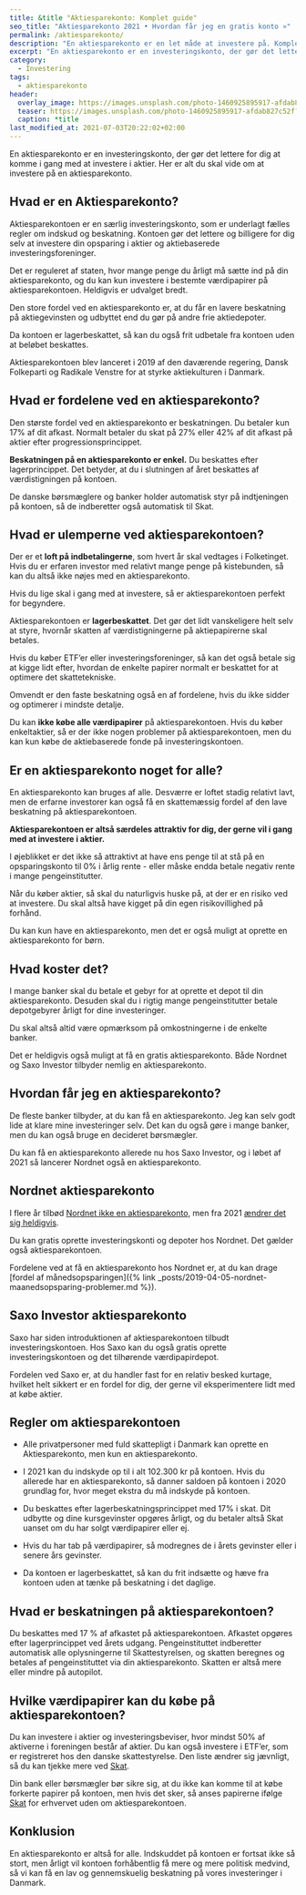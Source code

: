 ```yaml
---
title: &title "Aktiesparekonto: Komplet guide"
seo_title: "Aktiesparekonto 2021 • Hvordan får jeg en gratis konto »"
permalink: /aktiesparekonto/
description: "En aktiesparekonto er en let måde at investere på. Komplet guide til beskatning og hvor du kan få en GRATIS aktiesparekonto."
excerpt: "En aktiesparekonto er en investeringskonto, der gør det lettere for dig at komme i gang med at investere i aktier. Her er alt du skal vide om at investere på en aktiesparekonto."
category:
  - Investering
tags:
  - aktiesparekonto
header:
  overlay_image: https://images.unsplash.com/photo-1460925895917-afdab827c52f?ixid=MnwxMjA3fDB8MHxwaG90by1wYWdlfHx8fGVufDB8fHx8&ixlib=rb-1.2.1&auto=format&fit=crop&w=1900&q=80
  teaser: https://images.unsplash.com/photo-1460925895917-afdab827c52f?ixid=MnwxMjA3fDB8MHxwaG90by1wYWdlfHx8fGVufDB8fHx8&ixlib=rb-1.2.1&auto=format&fit=crop&w=400&q=80
  caption: *title
last_modified_at: 2021-07-03T20:22:02+02:00
---
```


En aktiesparekonto er en investeringskonto, der gør det lettere for dig at komme i gang med at investere i aktier. Her er alt du skal vide om at investere på en aktiesparekonto.

## Hvad er en Aktiesparekonto?

Aktiesparekontoen er en særlig investeringskonto, som er underlagt fælles regler om indskud og beskatning. Kontoen gør det lettere og billigere for dig selv at investere din opsparing i aktier og aktiebaserede investeringsforeninger.

Det er reguleret af staten, hvor mange penge du årligt må sætte ind på din aktiesparekonto, og du kan kun investere i bestemte værdipapirer på aktiesparekontoen. Heldigvis er udvalget bredt.

Den store fordel ved en aktiesparekonto er, at du får en lavere beskatning på aktiegevinsten og udbyttet end du gør på andre frie aktiedepoter.

Da kontoen er lagerbeskattet, så kan du også frit udbetale fra kontoen uden at beløbet beskattes.

Aktiesparekontoen blev lanceret i 2019 af den daværende regering, Dansk Folkeparti og Radikale Venstre for at styrke aktiekulturen i Danmark.

## Hvad er fordelene ved en aktiesparekonto?

Den største fordel ved en aktiesparekonto er beskatningen. Du betaler kun 17% af dit afkast. Normalt betaler du skat på 27% eller 42% af dit afkast på aktier efter progressionsprincippet.

**Beskatningen på en aktiesparekonto er enkel.** Du beskattes efter lagerprincippet. Det betyder, at du i slutningen af året beskattes af værdistigningen på kontoen.

De danske børsmæglere og banker holder automatisk styr på indtjeningen på kontoen, så de indberetter også automatisk til Skat.

## Hvad er ulemperne ved aktiesparekontoen?

Der er et **loft på indbetalingerne**, som hvert år skal vedtages i Folketinget. Hvis du er erfaren investor med relativt mange penge på kistebunden, så kan du altså ikke nøjes med en aktiesparekonto.

Hvis du lige skal i gang med at investere, så er aktiesparekontoen perfekt for begyndere.

Aktiesparekontoen er **lagerbeskattet**. Det gør det lidt vanskeligere helt selv at styre, hvornår skatten af værdistigningerne på aktiepapirerne skal betales.

Hvis du køber ETF’er eller investeringsforeninger, så kan det også betale sig at kigge lidt efter, hvordan de enkelte papirer normalt er beskattet for at optimere det skattetekniske.

Omvendt er den faste beskatning også en af fordelene, hvis du ikke sidder og optimerer i mindste detalje.

Du kan **ikke købe alle værdipapirer** på aktiesparekontoen. Hvis du køber enkeltaktier, så er der ikke nogen problemer på aktiesparekontoen, men du kan kun købe de aktiebaserede fonde på investeringskontoen.

## Er en aktiesparekonto noget for alle?

En aktiesparekonto kan bruges af alle. Desværre er loftet stadig relativt lavt, men de erfarne investorer kan også få en skattemæssig fordel af den lave beskatning på aktiesparekontoen.

**Aktiesparekontoen er altså særdeles attraktiv for dig, der gerne vil i gang med at investere i aktier.**

I øjeblikket er det ikke så attraktivt at have ens penge til at stå på en opsparingskonto til 0% i årlig rente - eller måske endda betale negativ rente i mange pengeinstitutter.

Når du køber aktier, så skal du naturligvis huske på, at der er en risiko ved at investere. Du skal altså have kigget på din egen risikovillighed på forhånd.

Du kan kun have en aktiesparekonto, men det er også muligt at oprette en aktiesparekonto for børn.

## Hvad koster det?

I mange banker skal du betale et gebyr for at oprette et depot til din aktiesparekonto. Desuden skal du i rigtig mange pengeinstitutter betale depotgebyrer årligt for dine investeringer.

Du skal altså altid være opmærksom på omkostningerne i de enkelte banker.

Det er heldigvis også muligt at få en gratis aktiesparekonto. Både Nordnet og Saxo Investor tilbyder nemlig en aktiesparekonto.

## Hvordan får jeg en aktiesparekonto?

De fleste banker tilbyder, at du kan få en aktiesparekonto. Jeg kan selv godt lide at klare mine investeringer selv. Det kan du også gøre i mange banker, men du kan også bruge en decideret børsmægler.

Du kan få en aktiesparekonto allerede nu hos Saxo Investor, og i løbet af 2021 så lancerer Nordnet også en aktiesparekonto.

## Nordnet aktiesparekonto

I flere år tilbød [Nordnet ikke en aktiesparekonto]( https://www.nordnet.dk/blog/derfor-tilbyder-nordnet-ikke-en-aktiesparekonto-fra-1-januar/), men fra 2021 [ændrer det sig heldigvis](https://www.nordnet.dk/blog/nordnet-lancerer-aktiesparekonto/).

Du kan gratis oprette investeringskonti og depoter hos Nordnet. Det gælder også aktiesparekontoen.

Fordelene ved at få en aktiesparekonto hos Nordnet er, at du kan drage [fordel af månedsopsparingen]({% link _posts/2019-04-05-nordnet-maanedsopsparing-problemer.md %}).

## Saxo Investor aktiesparekonto

Saxo har siden introduktionen af aktiesparekontoen tilbudt investeringskontoen. Hos Saxo kan du også gratis oprette investeringskontoen og det tilhørende værdipapirdepot.

Fordelen ved Saxo er, at du handler fast for en relativ besked kurtage, hvilket helt sikkert er en fordel for dig, der gerne vil eksperimentere lidt med at købe aktier.

## Regler om aktiesparekontoen

- Alle privatpersoner med fuld skattepligt i Danmark kan oprette en Aktiesparekonto, men kun en aktiesparekonto.
- I 2021 kan du indskyde op til i alt 102.300 kr på kontoen. Hvis du allerede har en aktiesparekonto, så danner saldoen på kontoen i 2020 grundlag for, hvor meget ekstra du må indskyde på kontoen.
- Du beskattes efter lagerbeskatningsprincippet med 17% i skat. Dit udbytte og dine kursgevinster opgøres årligt, og du betaler altså Skat uanset om du har solgt værdipapirer eller ej.
- Hvis du har tab på værdipapirer, så modregnes de i årets gevinster eller i senere års gevinster. 

- Da kontoen er lagerbeskattet, så kan du frit indsætte og hæve fra kontoen uden at tænke på beskatning i det daglige.

## Hvad er beskatningen på aktiesparekontoen?

Du beskattes med 17 % af afkastet på aktiesparekontoen. Afkastet opgøres efter lagerprincippet ved årets udgang.
Pengeinstituttet indberetter automatisk alle oplysningerne til Skattestyrelsen, og skatten beregnes og betales af pengeinstituttet via din aktiesparekonto.
Skatten er altså mere eller mindre på autopilot.
## Hvilke værdipapirer kan du købe på aktiesparekontoen?

Du kan investere i aktier og investeringsbeviser, hvor mindst 50% af aktiverne i foreningen består af aktier. Du kan også investere i ETF’er, som er registreret hos den danske skattestyrelse. Den liste ændrer sig jævnligt, så du kan tjekke mere ved [Skat](https://skat.dk/skat.aspx?oid=17119).

Din bank eller børsmægler bør sikre sig, at du ikke kan komme til at købe forkerte papirer på kontoen, men hvis det sker, så anses papirerne ifølge [Skat](https://skat.dk/skat.aspx?oid=17119) for erhvervet uden om aktiesparekontoen.

## Konklusion

En aktiesparekonto er altså for alle. Indskuddet på kontoen er fortsat ikke så stort, men årligt vil kontoen forhåbentlig få mere og mere politisk medvind, så vi kan få en lav og gennemskuelig beskatning på vores investeringer i Danmark.
